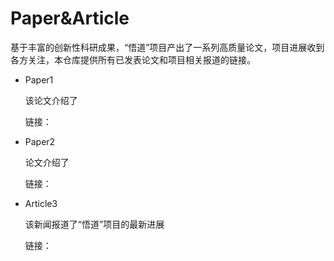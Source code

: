 # Paper&Article
基于丰富的创新性科研成果，“悟道”项目产出了一系列高质量论文，项目进展收到各方关注，本仓库提供所有已发表论文和项目相关报道的链接。

* Paper1
  
  该论文介绍了
  
  链接：
  
* Paper2

  论文介绍了
  
  链接：
  
* Article3
  
  该新闻报道了“悟道”项目的最新进展
  
  链接：
